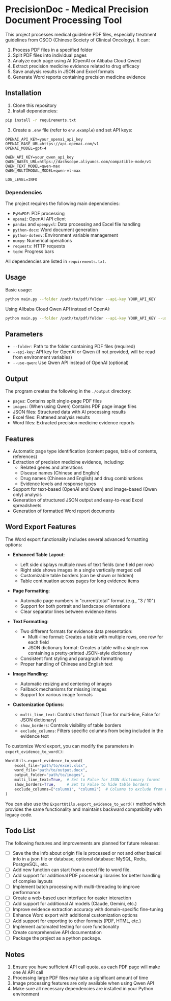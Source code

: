 # PrecisionDoc - Medical Precision Document Processing Tool

This project processes medical guideline PDF files, especially treatment guidelines from CSCO (Chinese Society of Clinical Oncology). It can:

1. Process PDF files in a specified folder
2. Split PDF files into individual pages
3. Analyze each page using AI (OpenAI or Alibaba Cloud Qwen)
4. Extract precision medicine evidence related to drug efficacy
5. Save analysis results in JSON and Excel formats
6. Generate Word reports containing precision medicine evidence

## Installation

1. Clone this repository
2. Install dependencies:

```bash
pip install -r requirements.txt
```

3. Create a `.env` file (refer to `env.example`) and set API keys:

```
OPENAI_API_KEY=your_openai_api_key
OPENAI_BASE_URL=https://api.openai.com/v1
OPENAI_MODEL=gpt-4

QWEN_API_KEY=your_qwen_api_key
QWEN_BASES_URL=https://dashscope.aliyuncs.com/compatible-mode/v1
QWEN_TEXT_MODEL=qwen-max
QWEN_MULTIMODAL_MODEL=qwen-vl-max

LOG_LEVEL=INFO
```

### Dependencies

The project requires the following main dependencies:
- `PyMuPDF`: PDF processing
- `openai`: OpenAI API client
- `pandas` and `openpyxl`: Data processing and Excel file handling
- `python-docx`: Word document generation
- `python-dotenv`: Environment variable management
- `numpy`: Numerical operations
- `requests`: HTTP requests
- `tqdm`: Progress bars

All dependencies are listed in `requirements.txt`.

## Usage

Basic usage:

```bash
python main.py --folder /path/to/pdf/folder --api-key YOUR_API_KEY
```

Using Alibaba Cloud Qwen API instead of OpenAI:

```bash
python main.py --folder /path/to/pdf/folder --api-key YOUR_API_KEY --use-qwen
```

## Parameters

- `--folder`: Path to the folder containing PDF files (required)
- `--api-key`: API key for OpenAI or Qwen (if not provided, will be read from environment variables)
- `--use-qwen`: Use Qwen API instead of OpenAI (optional)

## Output

The program creates the following in the `./output` directory:

- `pages`: Contains split single-page PDF files
- `images`: (When using Qwen) Contains PDF page image files
- JSON files: Structured data with AI processing results
- Excel files: Flattened analysis results
- Word files: Extracted precision medicine evidence reports

## Features

- Automatic page type identification (content pages, table of contents, references)
- Extraction of precision medicine evidence, including:
  - Related genes and alterations
  - Disease names (Chinese and English)
  - Drug names (Chinese and English) and drug combinations
  - Evidence levels and response types
- Support for text-based (OpenAI and Qwen) and image-based (Qwen only) analysis
- Generation of structured JSON output and easy-to-read Excel spreadsheets
- Generation of formatted Word report documents

## Word Export Features

The Word export functionality includes several advanced formatting options:

- **Enhanced Table Layout**: 
  - Left side displays multiple rows of text fields (one field per row)
  - Right side shows images in a single vertically merged cell
  - Customizable table borders (can be shown or hidden)
  - Table continuation across pages for long evidence items

- **Page Formatting**:
  - Automatic page numbers in "current/total" format (e.g., "3 / 10")
  - Support for both portrait and landscape orientations
  - Clear separator lines between evidence items

- **Text Formatting**:
  - Two different formats for evidence data presentation:
    - Multi-line format: Creates a table with multiple rows, one row for each field
    - JSON dictionary format: Creates a table with a single row containing a pretty-printed JSON-style dictionary
  - Consistent font styling and paragraph formatting
  - Proper handling of Chinese and English text

- **Image Handling**:
  - Automatic resizing and centering of images
  - Fallback mechanisms for missing images
  - Support for various image formats

- **Customization Options**:
  - `multi_line_text`: Controls text format (True for multi-line, False for JSON dictionary)
  - `show_borders`: Controls visibility of table borders
  - `exclude_columns`: Filters specific columns from being included in the evidence text

To customize Word export, you can modify the parameters in `export_evidence_to_word()`:

```python
WordUtils.export_evidence_to_word(
    excel_file="path/to/excel.xlsx",
    word_file="path/to/output.docx",
    output_folder="path/to/images",
    multi_line_text=True,  # Set to False for JSON dictionary format
    show_borders=True,     # Set to False to hide table borders
    exclude_columns=["column1", "column2"]  # Columns to exclude from evidence text
)
```

You can also use the `ExportUtils.export_evidence_to_word()` method which provides the same functionality and maintains backward compatibility with legacy code.

## Todo List

The following features and improvements are planned for future releases:

- [ ] Save the the info about origin file is processed or not and other basical info in a json file or database, optional database: MySQL, Redis, PostgreSQL, etc.
- [ ] Add new function can start from a excel file to word file.
- [ ] Add support for additional PDF processing libraries for better handling of complex layouts
- [ ] Implement batch processing with multi-threading to improve performance
- [ ] Create a web-based user interface for easier interaction
- [ ] Add support for additional AI models (Claude, Gemini, etc.)
- [ ] Improve evidence extraction accuracy with domain-specific fine-tuning
- [ ] Enhance Word export with additional customization options
- [ ] Add support for exporting to other formats (PDF, HTML, etc.)
- [ ] Implement automated testing for core functionality
- [ ] Create comprehensive API documentation
- [ ] Package the project as a python package.

## Notes

1. Ensure you have sufficient API call quota, as each PDF page will make one AI API call
2. Processing large PDF files may take a significant amount of time
3. Image processing features are only available when using Qwen API
4. Make sure all necessary dependencies are installed in your Python environment
